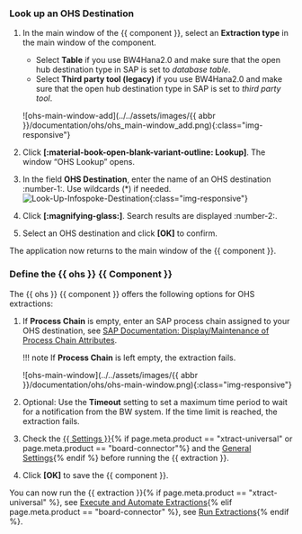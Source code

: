 
### Look up an OHS Destination

1. In the main window of the {{ component }}, select an **Extraction type** in the main window of the component.
	- Select **Table** if you use BW4Hana2.0 and make sure that the open hub destination type in SAP is set to *database table*.
	- Select **Third party tool (legacy)** if you use BW4Hana2.0 and make sure that the open hub destination type in SAP is set to *third party tool*.
	
	![ohs-main-window-add](../../assets/images/{{ abbr }}/documentation/ohs/ohs_main-window_add.png){:class="img-responsive"}
2. Click **[:material-book-open-blank-variant-outline: Lookup]**. The window “OHS Lookup” opens.<br>
3. In the field **OHS Destination**, enter the name of an OHS destination :number-1:. Use wildcards (*) if needed.<br>
![Look-Up-Infospoke-Destination](../../assets/images/documentation/components/ohs/ohs_look-up.png){:class="img-responsive"}
4. Click **[:magnifying-glass:]**. Search results are displayed :number-2:.
5. Select an OHS destination and click **[OK]** to confirm.

The application now returns to the main window of the {{ component }}.

### Define the {{ ohs }}  {{ Component }}

The {{ ohs }} {{ component }} offers the following options for OHS extractions:

1. If **Process Chain** is empty, enter an SAP process chain assigned to your OHS destination, see [SAP Documentation: Display/Maintenance of Process Chain Attributes](https://help.sap.com/docs/SAP_NETWEAVER_701/6da591e86c4b1014b43de329b9ffb859/4a2cf30c6ed91c62e10000000a42189c.html?locale=en-US).

	!!! note
		If **Process Chain** is left empty, the extraction fails.
		
	![ohs-main-window](../../assets/images/{{ abbr }}/documentation/ohs/ohs-main-window.png){:class="img-responsive"}
2. Optional: Use the **Timeout** setting to set a maximum time period to wait for a notification from the BW system. 
If the time limit is reached, the extraction fails.
7. Check the [{{ Settings }}](settings.md){% if page.meta.product == "xtract-universal" or page.meta.product == "board-connector"%} and the [General Settings](general-settings.md){% endif %} before running the {{ extraction }}.
8. Click **[OK]** to save the {{ component }}.

You can now run the {{ extraction }}{% if page.meta.product == "xtract-universal" %}, see [Execute and Automate Extractions](../execute-and-automate/index.md){% elif page.meta.product == "board-connector" %}, see [Run Extractions](../run-extractions.md){% endif %}.

